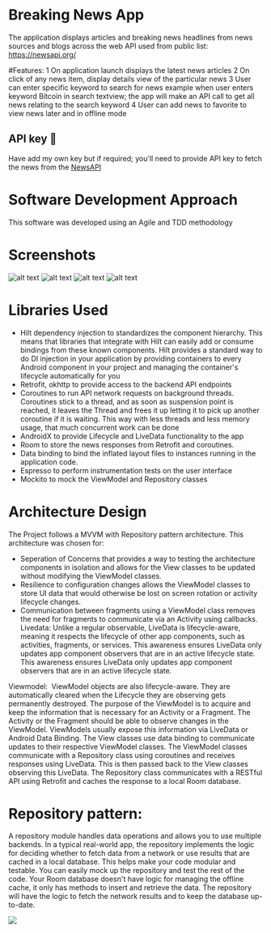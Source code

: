 
# Breaking News App
The application displays articles and breaking news headlines from news sources and blogs across the web
API used from public list: https://newsapi.org/ 

#Features:
1 On application launch displays the latest news articles
2 On click of any news item, display details view of the particular news 
3 User can enter specific keyword to search for news
example when user enters keyword Bitcoin in search textview; the app will make an API call to get all news relating to the search keyword 
4 User can add news to favorite to view news later and in offline mode 

## API key 🔑
Have add my own key but if required; you'll need to provide API key to fetch the news from the [NewsAPI](https://newsapi.org/)

# Software Development Approach
This software was developed using an Agile and TDD methodology

# Screenshots
![alt text](https://github.com/MoeAbouAli/MohAli_NewsAppVirtusa/blob/master/app/docs/images/HomeScreen.png)
![alt text](https://github.com/MoeAbouAli/MohAli_NewsAppVirtusa/blob/master/app/docs/images/NewsDetails.png)
![alt text](https://github.com/MoeAbouAli/MohAli_NewsAppVirtusa/blob/master/app/docs/images/SearchNews.png) 
![alt text](https://github.com/MoeAbouAli/MohAli_NewsAppVirtusa/blob/master/app/docs/images/Favourtite.png)


# Libraries Used
- Hilt dependency injection to standardizes the component hierarchy. This means that libraries that integrate with Hilt can easily add or consume bindings from these known components. Hilt provides a standard way to do DI injection in your application by providing containers to every Android component in your project and managing the container's lifecycle automatically for you
- Retrofit, okhttp  to provide access to the backend API endpoints
- Coroutines to run API network requests on background threads. Coroutines stick to a thread, and as soon as suspension point is reached, it leaves the Thread and frees it up letting it to pick up another coroutine if it is waiting. This way with less threads and less memory usage, that much concurrent work can be done
- AndroidX to provide Lifecycle and LiveData functionality to the app
- Room to store the news responses from Retrofit and coroutines.
- Data binding to bind the inflated layout files to instances running in the application code.
- Espresso to perform instrumentation tests on the user interface
- Mockito to mock the ViewModel and Repository classes

# Architecture Design
The Project follows a MVVM with Repository pattern architecture. This architecture was chosen for:
- Seperation of Concerns that provides a way to testing the architecture components in isolation and allows for the View classes to be updated without modifying the ViewModel classes.
- Resilience to configuration changes allows the ViewModel classes to store UI data that would otherwise be lost on screen rotation or activity lifecycle changes.
- Communication between fragments using a ViewModel class removes the need for fragments to communicate via an Activity using callbacks.
Livedata: Unlike a regular observable, LiveData is lifecycle-aware, meaning it respects the lifecycle of other app components, such as activities, fragments, or services. This awareness ensures LiveData only updates app component observers that are in an active lifecycle state. This awareness ensures LiveData only updates app component observers that are in an active lifecycle state.

Viewmodel:  ViewModel objects are also lifecycle-aware. They are automatically cleared when the Lifecycle they are observing gets permanently destroyed.
The purpose of the ViewModel is to acquire and keep the information that is necessary for an Activity or a Fragment. The Activity or the Fragment should be able to observe changes in the ViewModel. ViewModels usually expose this information via LiveData or Android Data Binding.
The View classes use data binding to communicate updates to their respective ViewModel classes. The ViewModel classes communicate with a Repository class using coroutines and receives responses using LiveData. This is then passed back to the View classes observing this LiveData. The Repository class communicates with a RESTful API using Retrofit and caches the response to a local Room database.

# Repository pattern: 
A repository module handles data operations and allows you to use multiple backends. 
In a typical real-world app, the repository implements the logic for deciding whether to fetch data from a network or use results that are cached in a local database. 
This helps make your code modular and testable. 
You can easily mock up the repository and test the rest of the code.
Your Room database doesn't have logic for managing the offline cache, it only has methods to insert and retrieve the data. 
The repository will have the logic to fetch the network results and to keep the database up-to-date.


![](https://developer.android.com/topic/libraries/architecture/images/final-architecture.png)

